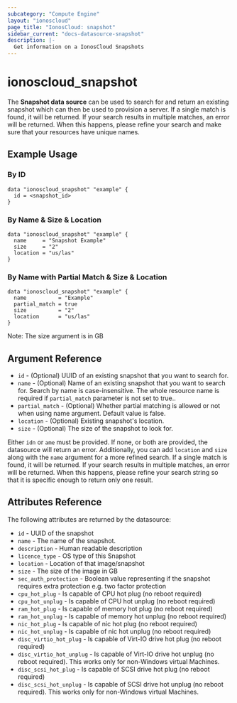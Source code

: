 ```yaml
---
subcategory: "Compute Engine"
layout: "ionoscloud"
page_title: "IonosCloud: snapshot"
sidebar_current: "docs-datasource-snapshot"
description: |-
  Get information on a IonosCloud Snapshots
---
```


# ionoscloud\_snapshot

The **Snapshot data source** can be used to search for and return an existing snapshot which can then be used to provision a server. 
If a single match is found, it will be returned. If your search results in multiple matches, an error will be returned.
When this happens, please refine your search and make sure that your resources have unique names.

## Example Usage

### By ID
```hcl
data "ionoscloud_snapshot" "example" {
  id = <snapshot_id>
}
```

### By Name & Size & Location
```hcl
data "ionoscloud_snapshot" "example" {
  name     = "Snapshot Example"
  size     = "2"
  location = "us/las"
}
```

### By Name with Partial Match & Size & Location
```hcl
data "ionoscloud_snapshot" "example" {
  name          = "Example"
  partial_match = true
  size          = "2"
  location      = "us/las"
}
```
Note: The size argument is in GB

## Argument Reference

 * `id` - (Optional) UUID of an existing snapshot that you want to search for.
 * `name` - (Optional) Name of an existing snapshot that you want to search for. Search by name is case-insensitive. The whole resource name is required if `partial_match` parameter is not set to true..
 * `partial_match` - (Optional) Whether partial matching is allowed or not when using name argument. Default value is false.
 * `location` - (Optional) Existing snapshot's location.
 * `size` - (Optional) The size of the snapshot to look for.

Either `idn` or `ame` must be provided. If none, or both are provided, the datasource will return an error. 
Additionally, you can add `location` and `size` along with the `name` argument for a more refined search.
If a single match is found, it will be returned. If your search results in multiple matches, an error will be returned.
When this happens, please refine your search string so that it is specific enough to return only one result.

## Attributes Reference

The following attributes are returned by the datasource:

* `id` - UUID of the snapshot
* `name` - The name of the snapshot.
* `description` - Human readable description
* `licence_type` - OS type of this Snapshot
* `location` - Location of that image/snapshot
* `size` - The size of the image in GB
* `sec_auth_protection` - Boolean value representing if the snapshot requires extra protection e.g. two factor protection
* `cpu_hot_plug` -  Is capable of CPU hot plug (no reboot required)
* `cpu_hot_unplug` -  Is capable of CPU hot unplug (no reboot required)
* `ram_hot_plug` -  Is capable of memory hot plug (no reboot required)
* `ram_hot_unplug` -  Is capable of memory hot unplug (no reboot required)
* `nic_hot_plug` -  Is capable of nic hot plug (no reboot required)
* `nic_hot_unplug` -  Is capable of nic hot unplug (no reboot required)
* `disc_virtio_hot_plug` -  Is capable of Virt-IO drive hot plug (no reboot required)
* `disc_virtio_hot_unplug` -  Is capable of Virt-IO drive hot unplug (no reboot required). This works only for non-Windows virtual Machines.
* `disc_scsi_hot_plug` -  Is capable of SCSI drive hot plug (no reboot required)
* `disc_scsi_hot_unplug` -  Is capable of SCSI drive hot unplug (no reboot required). This works only for non-Windows virtual Machines.
